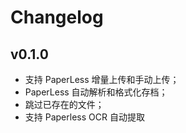 # Changelog

## v0.1.0

* 支持 PaperLess 增量上传和手动上传；
* PaperLess 自动解析和格式化存档；
* 跳过已存在的文件；
* 支持 Paperless OCR 自动提取
